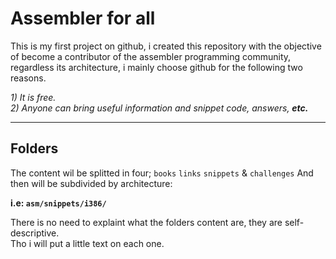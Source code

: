 # Assembler for all

This is my first project on github, i created this repository with the objective of become a contributor of the assembler
programming community, regardless its architecture, i mainly choose github for the following two reasons.

  *1) It is free.*  
  *2) Anyone can bring useful information and snippet code, answers, **etc.***
  
  ------------------
  
## Folders

The content wil be splitted in four; `books` `links` `snippets` & `challenges`
And then will be subdivided by architecture:
    
**i.e: `asm/snippets/i386/`**
  
There is no need to explaint what the folders content are, they are self-descriptive.  
Tho i will put a little text on each one.

